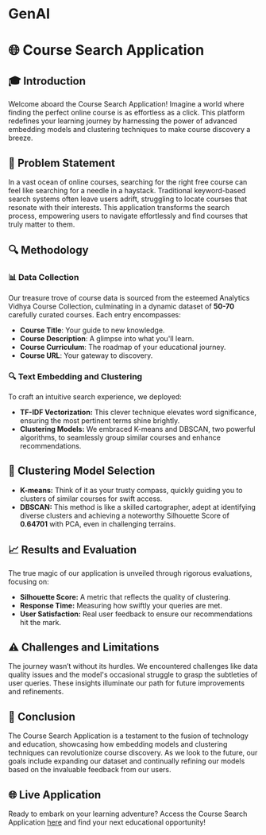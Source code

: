 # GenAI 
# 🌐 Course Search Application

## 🎓 Introduction
Welcome aboard the Course Search Application! Imagine a world where finding the perfect online course is as effortless as a click. This platform redefines your learning journey by harnessing the power of advanced embedding models and clustering techniques to make course discovery a breeze.

## 🚧 Problem Statement
In a vast ocean of online courses, searching for the right free course can feel like searching for a needle in a haystack. Traditional keyword-based search systems often leave users adrift, struggling to locate courses that resonate with their interests. This application transforms the search process, empowering users to navigate effortlessly and find courses that truly matter to them.

## 🔍 Methodology

### 📊 Data Collection
Our treasure trove of course data is sourced from the esteemed Analytics Vidhya Course Collection, culminating in a dynamic dataset of **50-70** carefully curated courses. Each entry encompasses:
- **Course Title**: Your guide to new knowledge.
- **Course Description**: A glimpse into what you'll learn.
- **Course Curriculum**: The roadmap of your educational journey.
- **Course URL**: Your gateway to discovery.

### 🔍 Text Embedding and Clustering
To craft an intuitive search experience, we deployed:
- **TF-IDF Vectorization:** This clever technique elevates word significance, ensuring the most pertinent terms shine brightly.
- **Clustering Models:** We embraced K-means and DBSCAN, two powerful algorithms, to seamlessly group similar courses and enhance recommendations.

## 🤖 Clustering Model Selection
- **K-means:** Think of it as your trusty compass, quickly guiding you to clusters of similar courses for swift access.
- **DBSCAN:** This method is like a skilled cartographer, adept at identifying diverse clusters and achieving a noteworthy Silhouette Score of **0.64701** with PCA, even in challenging terrains.

## 📈 Results and Evaluation
The true magic of our application is unveiled through rigorous evaluations, focusing on:
- **Silhouette Score:** A metric that reflects the quality of clustering.
- **Response Time:** Measuring how swiftly your queries are met.
- **User Satisfaction:** Real user feedback to ensure our recommendations hit the mark.

## ⚠️ Challenges and Limitations
The journey wasn’t without its hurdles. We encountered challenges like data quality issues and the model's occasional struggle to grasp the subtleties of user queries. These insights illuminate our path for future improvements and refinements.

## 🌟 Conclusion
The Course Search Application is a testament to the fusion of technology and education, showcasing how embedding models and clustering techniques can revolutionize course discovery. As we look to the future, our goals include expanding our dataset and continually refining our models based on the invaluable feedback from our users.

## 🌐 Live Application
Ready to embark on your learning adventure? Access the Course Search Application [here](https://relevant-freecourses-aq4xjvgwrez2jhfcfbx9x9.streamlit.app/) and find your next educational opportunity!
